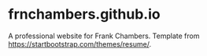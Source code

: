 # frnchambers.github.io
A professional website for Frank Chambers. Template from https://startbootstrap.com/themes/resume/.
